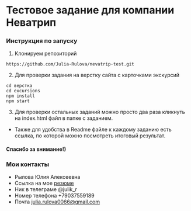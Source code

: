 # Тестовое задание для компании Неватрип

### Инструкция по запуску

1. Клонируем репозиторий
```
https://github.com/Julia-Rulova/nevatrip-test.git
```

2. Для проверки задания на верстку сайта с карточками экскурсий
```
cd верстка
cd excursions
npm install
npm start
```

3. Для проверки остальных заданий можно просто два раза кликнуть на index.html файл в папке с заданием.
* Также для удобства в Readme файле к каждому заданию есть ссылка, по которой можно посмотреть итоговый результат.

#### Спасибо за внимание!)

### Мои контакты
* Рылова Юлия Алексеевна
* Ссылка на мое [резюме](https://hh.ru/resume/622674c3ff0b4da4020039ed1f596330643742)
* Ник в телеграме @julik_r
* Номер телефона +79037559189
* Почта julia.rulova0066@gmail.com
